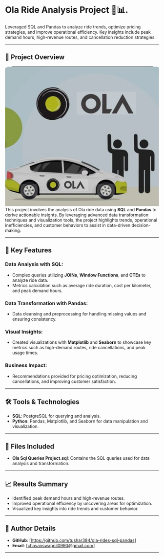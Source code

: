 # Ola Ride Analysis Project 🚕📊.

Leveraged SQL and Pandas to analyze ride trends, optimize pricing strategies, and improve operational efficiency. 
Key insights include peak demand hours, high-revenue routes, and cancellation reduction strategies.

---

## 📄 Project Overview 
![Project Pipeline](https://github.com/tushar384/ola-rides-sql-pandas/blob/main/Ola%20Project%20Img.jpg?raw=true)
This project involves the analysis of Ola ride data using **SQL** and **Pandas** to derive actionable insights. By leveraging advanced data transformation techniques and visualization tools, the project highlights trends, operational inefficiencies, and customer behaviors to assist in data-driven decision-making.

---

## 🚀 Key Features  
### Data Analysis with SQL:  
- Complex queries utilizing **JOINs**, **Window Functions**, and **CTEs** to analyze ride data.  
- Metrics calculation such as average ride duration, cost per kilometer, and peak demand hours.  

### Data Transformation with Pandas:  
- Data cleansing and preprocessing for handling missing values and ensuring consistency.  

### Visual Insights:  
- Created visualizations with **Matplotlib** and **Seaborn** to showcase key metrics such as high-demand routes, ride cancellations, and peak usage times.  

### Business Impact:  
- Recommendations provided for pricing optimization, reducing cancellations, and improving customer satisfaction.

---

## 🛠️ Tools & Technologies  
- **SQL**: PostgreSQL for querying and analysis.  
- **Python**: Pandas, Matplotlib, and Seaborn for data manipulation and visualization.

---

## 📂 Files Included  
- **Ola Sql Queries Project.sql**: Contains the SQL queries used for data analysis and transformation.

---

## 📈 Results Summary  
- Identified peak demand hours and high-revenue routes.  
- Improved operational efficiency by uncovering areas for optimization.  
- Visualized key insights into ride trends and customer behavior.

---

## 👤 Author Details  
- **GitHub**: [https://github.com/tushar384/ola-rides-sql-pandas]  
- **Email**: [chavanswapnil0990@gmail.com] 

---

